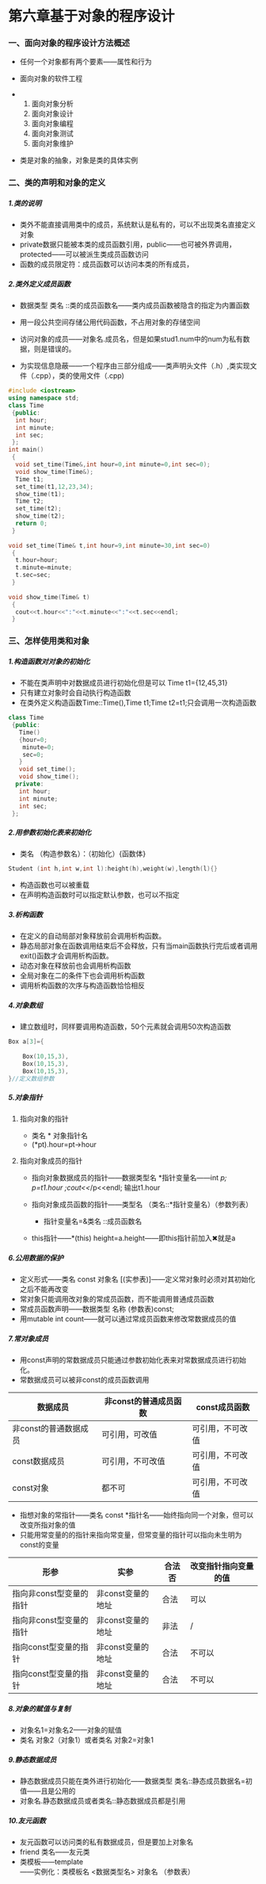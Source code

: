 # 第六章基于对象的程序设计

### 一、面向对象的程序设计方法概述

- 任何一个对象都有两个要素——属性和行为
- 面向对象的软件工程
- 1. 面向对象分析
  2. 面向对象设计
  3. 面向对象编程
  4. 面向对象测试
  5. 面向对象维护

- 类是对象的抽象，对象是类的具体实例

### 二、类的声明和对象的定义

##### 1.类的说明

- 类外不能直接调用类中的成员，系统默认是私有的，可以不出现类名直接定义对象
- private数据只能被本类的成员函数引用，public——也可被外界调用，protected——可以被派生类成员函数访问
- 函数的成员限定符：成员函数可以访问本类的所有成员，

##### 2.类外定义成员函数

- 数据类型 类名 ::类的成员函数名——类内成员函数被隐含的指定为内置函数

- 用一段公共空间存储公用代码函数，不占用对象的存储空间

- 访问对象的成员——对象名.成员名，但是如果stud1.num中的num为私有数据，则是错误的。

- 为实现信息隐蔽——一个程序由三部分组成——类声明头文件（.h）,类实现文件（.cpp），类的使用文件（.cpp)

  

```c++
#include <iostream>
using namespace std;
class Time
 {public:
  int hour;
  int minute;
  int sec;
 };
int main()
 {
  void set_time(Time&,int hour=0,int minute=0,int sec=0);
  void show_time(Time&);
  Time t1;
  set_time(t1,12,23,34);
  show_time(t1);
  Time t2;
  set_time(t2);
  show_time(t2);
  return 0;
 }
 
void set_time(Time& t,int hour=9,int minute=30,int sec=0)
 {
  t.hour=hour;
  t.minute=minute;
  t.sec=sec;
 }
 
void show_time(Time& t)
 {
  cout<<t.hour<<":"<<t.minute<<":"<<t.sec<<endl;
 }
```

### 三、怎样使用类和对象

##### 1.构造函数对对象的初始化

- 不能在类声明中对数据成员进行初始化但是可以 Time t1={12,45,31}
- 只有建立对象时会自动执行构造函数
- 在类外定义构造函数Time::Time(),Time t1;Time t2=t1;只会调用一次构造函数

```c++
class Time
 {public:
   Time()
   {hour=0;
    minute=0;
    sec=0;
   }  
   void set_time();
   void show_time();
  private:
   int hour;
   int minute;
   int sec;
 };
```

##### 2.用参数初始化表来初始化

- 类名 （构造参数名）：（初始化）{函数体}

```c++
Student (int h,int w,int l):height(h),weight(w),length(l){}
```

- 构造函数也可以被重载
- 在声明构造函数时可以指定默认参数，也可以不指定

##### 3.析构函数

- 在定义的自动局部对象释放前会调用析构函数。
- 静态局部对象在函数调用结束后不会释放，只有当main函数执行完后或者调用exit()函数才会调用析构函数。
- 动态对象在释放前也会调用析构函数
- 全局对象在二的条件下也会调用析构函数
- 调用析构函数的次序与构造函数恰恰相反

##### 4.对象数组

- 建立数组时，同样要调用构造函数，50个元素就会调用50次构造函数

```c++
Box a[3]={
    
    Box(10,15,3),
    Box(10,15,3),
    Box(10,15,3),
}//定义数组参数
```

##### 5.对象指针

1. 指向对象的指针
   - 类名 * 对象指针名
   - (*pt).hour=pt->hour

1. 指向对象成员的指针

   - 指向对象数据成员的指针——数据类型名 *指针变量名——int *p; p=t1.hour ;cout<<*/p<<endl;	输出t1.hour

   - 指向对象成员函数的指针——类型名 （类名::*指针变量名）（参数列表）
     - 指针变量名=&类名 ::成员函数名

   - this指针——*(this) height=a.height——即this指针前加入✖就是a

##### 6.公用数据的保护

- 定义形式——类名 const 对象名 [(实参表)]——定义常对象时必须对其初始化之后不能再改变
- 常对象只能调用改对象的常成员函数，而不能调用普通成员函数
-  常成员函数声明——数据类型 名称 (参数表)const;
- 用mutable int count——就可以通过常成员函数来修改常数据成员的值

##### 7.常对象成员

- 用const声明的常数据成员只能通过参数初始化表来对常数据成员进行初始化。
- 常数据成员可以被非const的成员函数调用

| 数据成员              | 非const的普通成员函数 | const成员函数    |
| --------------------- | --------------------- | ---------------- |
| 非const的普通数据成员 | 可引用，可改值        | 可引用，不可改值 |
| const数据成员         | 可引用，不可改值      | 可引用，不可改值 |
| const对象             | 都不可                | 可引用，不可改值 |

- 指想对象的常指针——类名 const *指针名——始终指向同一个对象，但可以改变所指对象的值
- 只能用常变量的的指针来指向常变量，但常变量的指针可以指向未生明为const的变量 

| 形参                    | 实参              | 合法否 | 改变指针指向变量的值 |
| ----------------------- | ----------------- | ------ | -------------------- |
| 指向非const型变量的指针 | 非const变量的地址 | 合法   | 可以                 |
| 指向非const型变量的指针 | 非const变量的地址 | 非法   | /                    |
| 指向const型变量的指针   | 非const变量的地址 | 合法   | 不可以               |
| 指向const型变量的指针   | 非const变量的地址 | 合法   | 不可以               |

##### 8.对象的赋值与复制

- 对象名1=对象名2——对象的赋值
- 类名 对象2（对象1）或者类名 对象2=对象1

##### 9.静态数据成员

- 静态数据成员只能在类外进行初始化——数据类型 类名::静态成员数据名=初值——且是公用的
- 对象名.静态数据成员或者类名::静态数据成员都是引用

##### 10.友元函数

- 友元函数可以访问类的私有数据成员，但是要加上对象名
- friend 类名——友元类
- 类模板——template <class T>——实例化：类模板名 <数据类型名> 对象名 （参数表）
